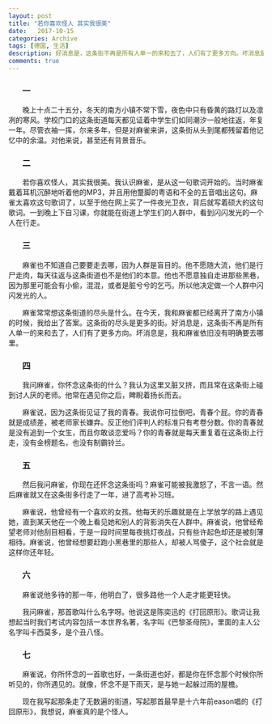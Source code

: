 ```yaml
---
layout: post
title: "若你喜欢怪人 其实我很美"
date:   2017-10-15
categories: Archive
tags: [德国, 生活]
description: 好消息是，这条街不再是所有人单一的来和去了，人们有了更多方向。坏消息是，我和麻雀依旧没有明确要去哪里。
comments: true
---
```




### &#160; &#160; &#160; &#160;一



&#160; &#160; &#160; &#160;晚上十点二十五分，冬天的南方小镇不常下雪，夜色中只有昏黄的路灯以及凛冽的寒风。学校门口的这条街道每天都见证着中学生们如同潮汐一般地往返，年复一年。尽管衣袖一挥，尔来多年，但是对麻雀来讲，这条街从头到尾都残留着他记忆中的余温。对他来说，甚至还有背景音乐。

### &#160; &#160; &#160; &#160;二



&#160; &#160; &#160; &#160;若你喜欢怪人，其实我很美。我认识麻雀，是从这一句歌词开始的。当时麻雀戴着耳机沉醉地听着他的MP3，并且用他蹩脚的粤语和不全的五音唱出这句。麻雀太喜欢这句歌词了，以至于他在网上买了一件夜光卫衣，背后就写着硕大的这句歌词。一到晚上下自习课，你就能在街道上学生们的人群中，看到闪闪发光的一个人在行走。



### &#160; &#160; &#160; &#160;三



&#160; &#160; &#160; &#160;麻雀也不知道自己要要走去哪，因为人群是盲目的。他不愿随大流，他们是行尸走肉，每天往返与这条街道也不是他们的本意。他也不愿意独自走进那些黑巷，因为那里可能会有小偷，混混，或者是脏兮兮的乞丐。所以他决定做一个人群中闪闪发光的人。

&#160; &#160; &#160; &#160;麻雀常常想这条街道的尽头是什么。在今天，我和麻雀都已经离开了南方小镇的时候，我给出了答案。这条街的尽头是更多的街。好消息是，这条街不再是所有人单一的来和去了，人们有了更多方向。坏消息是，我和麻雀依旧没有明确要去哪里。



### &#160; &#160; &#160; &#160;四



&#160; &#160; &#160; &#160;我问麻雀，你怀念这条街的什么？我认为这里又脏又挤，而且常在这条街上碰到讨人厌的老师。他常在遇见你之后，睥睨着扬长而去。

&#160; &#160; &#160; &#160;麻雀说，因为这条街见证了我的青春。我说你可拉倒吧，青春个屁。你的青春就是成绩差，被老师家长嫌弃。反正他们评判人的标准只有考卷分数。你的青春就是没有追到一个女生，而且你敢谈恋爱吗？你的青春就是每天重复着在这条街上行走，没有金榜题名，也没有制霸铃兰。



### &#160; &#160; &#160; &#160;五



&#160; &#160; &#160; &#160;然后我问麻雀，你现在还怀念这条街吗？麻雀可能被我激怒了，不言一语。然后麻雀就又在这条街多行走了一年，进了高考补习班。

&#160; &#160; &#160; &#160;麻雀说，他曾经有一个喜欢的女孩。他每天的乐趣就是在上学放学的路上遇见她，直到某天他在一个晚上看见她和别人的背影消失在人群中。麻雀说，他曾经希望老师对他刮目相看，于是一段时间里每夜挑灯夜战，只有些许起色却还是被刻薄相待。麻雀说，他曾经想要赶跑小黑巷里的那些人，却被人骂傻子，这个社会就是这样你还年轻。



### &#160; &#160; &#160; &#160;六



&#160; &#160; &#160; &#160;麻雀说他多待的那一年，他明白了，很多路他一个人走才能更轻快。

&#160; &#160; &#160; &#160;我问麻雀，那首歌叫什么名字呀。他说这是陈奕迅的《打回原形》。歌词让我想起当时我们考试内容包括一本世界名著，名字叫《巴黎圣母院》，里面的主人公名字叫卡西莫多，是个丑八怪。



### &#160; &#160; &#160; &#160;七



&#160; &#160; &#160; &#160;麻雀说，你所怀念的一首歌也好，一条街道也好，都是你在怀念那个时候你所听见的，你所遇见的。就像，怀念不是下雨天，是与她一起躲过雨的屋檐。

&#160; &#160; &#160; &#160;现在我写起那条走了无数遍的街道，写起那首最早是十六年前eason唱的《打回原形》，我想说，麻雀真的是个怪人。
